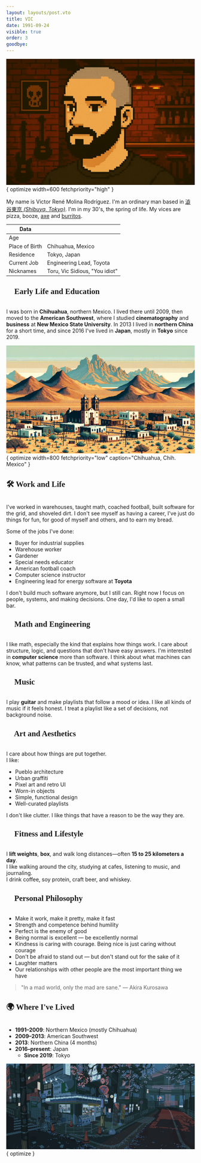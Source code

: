 ```yaml
---
layout: layouts/post.vto
title: VIC
date: 1991-09-24
visible: true
order: 3
goodbye:
---
```


<script inline src="/_esnext/vicsage.js"></script>
<script inline src="/_esnext/lazyvideos.js"></script>

<style>
  
h1, h2, h3, h4, h5, h6 {
  font-family: 'Mondwest', serif;
  margin-bottom: 2rem;
  color: var(--color-main);
  text-shadow: 0 0 12px rgba(var(--color-main-rgb), 0.7);
}

.post-content img {
  max-height: 400px;
  width: auto;
  margin: 2rem auto;
  display: block;
}

.post-content table {
  margin-bottom: 2rem;
}

.post-content ul, .post-content ol {
  font-family: 'Mondwest', serif;
  font-size: 1.1rem;
  margin-bottom: 2rem;
  padding-left: 2rem;
  color: var(--color-main);
  text-shadow: 0 0 12px rgba(var(--color-main-rgb), 0.7);
}

.post-content li {
  margin-bottom: 1rem;
}
</style>

![Victor Molina Rodriguez](/assets/images/vic-main.png){ optimize width=600 fetchpriority="high" }

My name is Victor René Molina Rodríguez. I'm an ordinary man based in [澁谷東京 <em>(Shibuya, Tokyo)</em>](https://goo.gl/maps/1YfuGi5HYgRpBjN7A). I'm in my 30's, the spring of life. My vices are pizza, booze, [axe](https://youtu.be/en7EKL1pX5w) and [burritos](https://youtu.be/YZRtE1I5w7k).

| Data             |                         |
|------------------|-----------------------------|
| Age              | <script>document.write(new Date().getFullYear() - 1991)</script> |
| Place of Birth   | Chihuahua, Mexico           |
| Residence| Tokyo, Japan                |
| Current Job      | Engineering Lead, Toyota    |
| Nicknames        | Toru, Vic Sidious, "You idiot"|

## 🧠 Early Life and Education

I was born in **Chihuahua**, northern Mexico. I lived there until 2009, then moved to the **American Southwest**, where I studied **cinematography** and **business** at **New Mexico State University**. In 2013 I lived in **northern China** for a short time, and since 2016 I've lived in **Japan**, mostly in **Tokyo** since 2019.

![A mountain in a desert city.](/assets/images/chihuahua.webp){ optimize width=800 fetchpriority="low" caption="Chihuahua, Chih. Mexico" }

## 🛠 Work and Life

I've worked in warehouses, taught math, coached football, built software for the grid, and shoveled dirt. I don't see myself as having a career, I've just do things for fun, for good of myself and others, and to earn my bread.

Some of the jobs I've done:
- Buyer for industrial supplies
- Warehouse worker
- Gardener
- Special needs educator
- American football coach
- Computer science instructor
- Engineering lead for energy software at **Toyota**

I don't build much software anymore, but I still can. Right now I focus on people, systems, and making decisions. One day, I'd like to open a small bar.

## 📐 Math and Engineering

I like math, especially the kind that explains how things work. I care about structure, logic, and questions that don't have easy answers. I'm interested in **computer science** more than software. I think about what machines can know, what patterns can be trusted, and what systems last.

## 🎵 Music

I play **guitar** and make playlists that follow a mood or idea. I like all kinds of music if it feels honest. I treat a playlist like a set of decisions, not background noise.

## 🎨 Art and Aesthetics

I care about how things are put together.  
I like:
- Pueblo architecture
- Urban graffiti
- Pixel art and retro UI
- Worn-in objects
- Simple, functional design
- Well-curated playlists

I don't like clutter. I like things that have a reason to be the way they are.

## 💪 Fitness and Lifestyle

I **lift weights**, **box**, and walk long distances—often **15 to 25 kilometers a day**.  
I like walking around the city, studying at cafes, listening to music, and journaling.  
I drink coffee, soy protein, craft beer, and whiskey.

## 🧭 Personal Philosophy

- Make it work, make it pretty, make it fast
- Strength and competence behind humility
- Perfect is the enemy of good
- Being normal is excellent — be excellently normal
- Kindness is caring with courage. Being nice is just caring without courage
- Don't be afraid to stand out — but don't stand out for the sake of it
- Laughter matters
- Our relationships with other people are the most important thing we have

> "In a mad world, only the mad are sane." — Akira Kurosawa

## 🌍 Where I've Lived

- **1991–2009**: Northern Mexico (mostly Chihuahua)
- **2009–2013**: American Southwest
- **2013**: Northern China (4 months)
- **2016–present**: Japan
  - **Since 2019**: Tokyo

![A street with a cherry blossom tree and a convenience store in Tokyo.](/assets/images/cherry-blossoms-at-nite.gif){ optimize }

